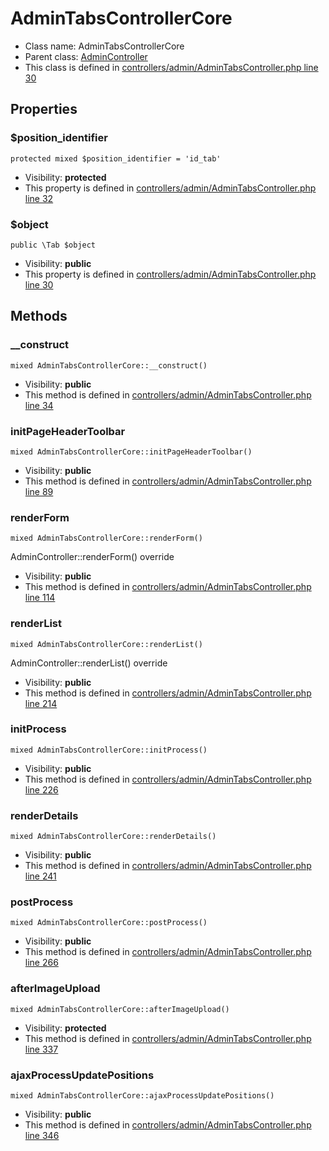 AdminTabsControllerCore
===============






* Class name: AdminTabsControllerCore
* Parent class: [AdminController](AdminControllerCore)
* This class is defined in [controllers/admin/AdminTabsController.php line 30](https://github.com/PrestaShop/PrestaShop/blob/1.6.1.1/controllers/admin/AdminTabsController.php#L30)





Properties
----------


### $position_identifier

    protected mixed $position_identifier = 'id_tab'





* Visibility: **protected**
* This property is defined in [controllers/admin/AdminTabsController.php line 32](https://github.com/PrestaShop/PrestaShop/blob/1.6.1.1/controllers/admin/AdminTabsController.php#32)


### $object

    public \Tab $object





* Visibility: **public**
* This property is defined in [controllers/admin/AdminTabsController.php line 30](https://github.com/PrestaShop/PrestaShop/blob/1.6.1.1/controllers/admin/AdminTabsController.php#30)


Methods
-------


### __construct

    mixed AdminTabsControllerCore::__construct()





* Visibility: **public**
* This method is defined in [controllers/admin/AdminTabsController.php line 34](https://github.com/PrestaShop/PrestaShop/blob/1.6.1.1/controllers/admin/AdminTabsController.php#34)




### initPageHeaderToolbar

    mixed AdminTabsControllerCore::initPageHeaderToolbar()





* Visibility: **public**
* This method is defined in [controllers/admin/AdminTabsController.php line 89](https://github.com/PrestaShop/PrestaShop/blob/1.6.1.1/controllers/admin/AdminTabsController.php#89)




### renderForm

    mixed AdminTabsControllerCore::renderForm()

AdminController::renderForm() override



* Visibility: **public**
* This method is defined in [controllers/admin/AdminTabsController.php line 114](https://github.com/PrestaShop/PrestaShop/blob/1.6.1.1/controllers/admin/AdminTabsController.php#114)




### renderList

    mixed AdminTabsControllerCore::renderList()

AdminController::renderList() override



* Visibility: **public**
* This method is defined in [controllers/admin/AdminTabsController.php line 214](https://github.com/PrestaShop/PrestaShop/blob/1.6.1.1/controllers/admin/AdminTabsController.php#214)




### initProcess

    mixed AdminTabsControllerCore::initProcess()





* Visibility: **public**
* This method is defined in [controllers/admin/AdminTabsController.php line 226](https://github.com/PrestaShop/PrestaShop/blob/1.6.1.1/controllers/admin/AdminTabsController.php#226)




### renderDetails

    mixed AdminTabsControllerCore::renderDetails()





* Visibility: **public**
* This method is defined in [controllers/admin/AdminTabsController.php line 241](https://github.com/PrestaShop/PrestaShop/blob/1.6.1.1/controllers/admin/AdminTabsController.php#241)




### postProcess

    mixed AdminTabsControllerCore::postProcess()





* Visibility: **public**
* This method is defined in [controllers/admin/AdminTabsController.php line 266](https://github.com/PrestaShop/PrestaShop/blob/1.6.1.1/controllers/admin/AdminTabsController.php#266)




### afterImageUpload

    mixed AdminTabsControllerCore::afterImageUpload()





* Visibility: **protected**
* This method is defined in [controllers/admin/AdminTabsController.php line 337](https://github.com/PrestaShop/PrestaShop/blob/1.6.1.1/controllers/admin/AdminTabsController.php#337)




### ajaxProcessUpdatePositions

    mixed AdminTabsControllerCore::ajaxProcessUpdatePositions()





* Visibility: **public**
* This method is defined in [controllers/admin/AdminTabsController.php line 346](https://github.com/PrestaShop/PrestaShop/blob/1.6.1.1/controllers/admin/AdminTabsController.php#346)




